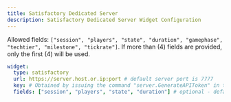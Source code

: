 ```yaml
---
title: Satisfactory Dedicated Server
description: Satisfactory Dedicated Server Widget Configuration
---
```


Allowed fields: `["session", "players", "state", "duration", "gamephase", "techtier", "milestone", "tickrate"]`.
If more than (4) fields are provided, only the first (4) will be used.

```yaml
widget:
  type: satisfactory
  url: https://server.host.or.ip:port # default server port is 7777
  key: # Obtained by issuing the command "server.GenerateAPIToken" in the Dedicated Server console.
  fields: ["session", "players", "state", "duration"] # optional - default fields shown
```
